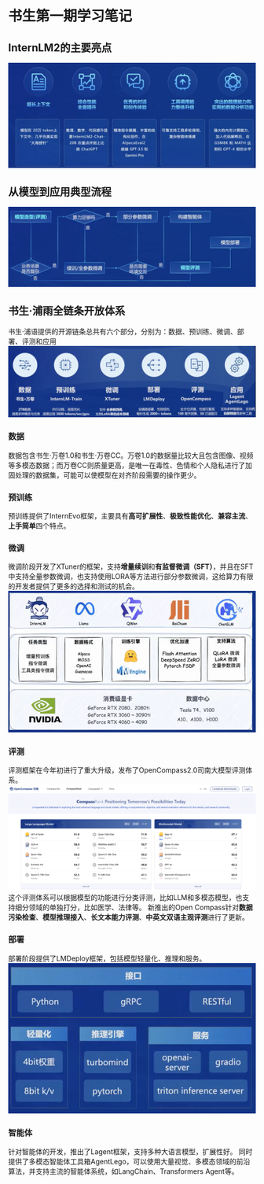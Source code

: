# 书生第一期学习笔记

## InternLM2的主要亮点
![alt text](image.png)
 
## 从模型到应用典型流程
![alt text](image1.png)

## 书生·浦雨全链条开放体系
书生·浦语提供的开源链条总共有六个部分，分别为：数据、预训练、微调、部署、评测和应用
![alt text](image2.png)
### 数据
数据包含书生·万卷1.0和书生·万卷CC。万卷1.0的数据量比较大且包含图像、视频等多模态数据；而万卷CC则质量更高，是唯一在毒性、色情和个人隐私进行了加固处理的数据集，可能可以使模型在对齐阶段需要的操作更少。
### 预训练
预训练提供了InternEvo框架，主要具有**高可扩展性**、**极致性能优化**、**兼容主流**、**上手简单**四个特点。
### 微调
微调阶段开发了XTuner的框架，支持**增量续训**和**有监督微调（SFT）**，并且在SFT中支持全量参数微调，也支持使用LORA等方法进行部分参数微调，这给算力有限的开发者提供了更多的选择和测试的机会。
![alt text](image3.png)
### 评测
评测框架在今年初进行了重大升级，发布了OpenCompass2.0司南大模型评测体系。
![alt text](image4.png)
这个评测体系可以根据模型的功能进行分类评测，比如LLM和多模态模型，也支持细分领域的单独打分，比如医学、法律等。
新推出的Open Compass针对**数据污染检查**、**模型推理接入**、**长文本能力评测**、**中英文双语主观评测**进行了更新。
### 部署
部署阶段提供了LMDeploy框架，包括模型轻量化、推理和服务。
![alt text](image5.png)
### 智能体
针对智能体的开发，推出了Lagent框架，支持多种大语言模型，扩展性好。
同时提供了多模态智能体工具箱AgentLego，可以使用大量视觉、多模态领域的前沿算法，并支持主流的智能体系统，如LangChain、Transformers Agent等。